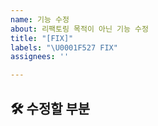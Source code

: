 ```yaml
---
name: 기능 수정
about: 리팩토링 목적이 아닌 기능 수정
title: "[FIX]"
labels: "\U0001F527 FIX"
assignees: ''

---
```


## 🛠️ 수정할 부분

<br>
